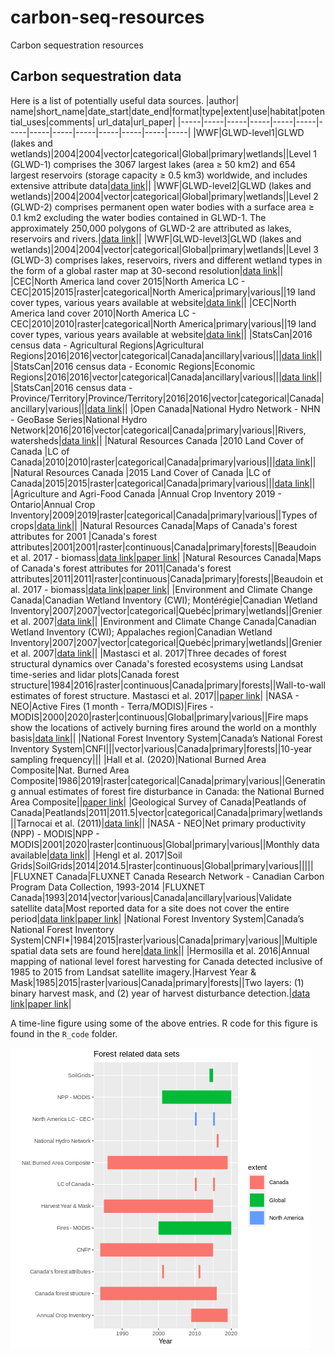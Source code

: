 # carbon-seq-resources
Carbon sequestration resources
## Carbon sequestration data
Here is a list of potentially useful data sources.
|author| name|short_name|date_start|date_end|format|type|extent|use|habitat|potential_uses|comments| url_data|url_paper|
|-----|-----|-----|-----|-----|-----|-----|-----|-----|-----|-----|-----|-----|-----|
|WWF|GLWD-level1|GLWD (lakes and wetlands)|2004|2004|vector|categorical|Global|primary|wetlands||Level 1 (GLWD-1) comprises the 3067 largest lakes (area ≥ 50 km2) and 654 largest reservoirs (storage capacity ≥ 0.5 km3) worldwide, and includes extensive attribute data|[data link](https://www.worldwildlife.org/publications/global-lakes-and-wetlands-database-large-lake-polygons-level-1)||
|WWF|GLWD-level2|GLWD (lakes and wetlands)|2004|2004|vector|categorical|Global|primary|wetlands||Level 2 (GLWD-2) comprises permanent open water bodies with a surface area ≥ 0.1 km2 excluding the water bodies contained in GLWD-1. The approximately 250,000 polygons of GLWD-2 are attributed as lakes, reservoirs and rivers.|[data link](https://www.worldwildlife.org/publications/global-lakes-and-wetlands-database-small-lake-polygons-level-2)||
|WWF|GLWD-level3|GLWD (lakes and wetlands)|2004|2004|vector|categorical|Global|primary|wetlands||Level 3 (GLWD-3) comprises lakes, reservoirs, rivers and different wetland types in the form of a global raster map at 30-second resolution|[data link](https://www.worldwildlife.org/publications/global-lakes-and-wetlands-database-lakes-and-wetlands-grid-level-3)||
|CEC|North America land cover 2015|North America LC - CEC|2015|2015|raster|categorical|North America|primary|various||19 land cover types, various years available at website|[data link]( http://www.cec.org/files/atlas)||
|CEC|North America land cover 2010|North America LC - CEC|2010|2010|raster|categorical|North America|primary|various||19 land cover types, various years available at website|[data link]( http://www.cec.org/files/atlas)||
|StatsCan|2016 census data - Agricultural Regions|Agricultural Regions|2016|2016|vector|categorical|Canada|ancillary|various|||[data link](https://www12.statcan.gc.ca/census-recensement/2011/geo/bound-limit/bound-limit-2016-eng.cfm)||
|StatsCan|2016 census data - Economic Regions|Economic Regions|2016|2016|vector|categorical|Canada|ancillary|various|||[data link](https://www12.statcan.gc.ca/census-recensement/2011/geo/bound-limit/bound-limit-2016-eng.cfm)||
|StatsCan|2016 census data - Province/Territory|Province/Territory|2016|2016|vector|categorical|Canada|ancillary|various|||[data link](https://www12.statcan.gc.ca/census-recensement/2011/geo/bound-limit/bound-limit-2016-eng.cfm)||
|Open Canada|National Hydro Network - NHN - GeoBase Series|National Hydro Network|2016|2016|vector|categorical|Canada|primary|various||Rivers, watersheds|[data link](https://open.canada.ca/data/en/dataset/a4b190fe-e090-4e6d-881e-b87956c07977)||
|Natural Resources Canada |2010 Land Cover of Canada |LC of Canada|2010|2010|raster|categorical|Canada|primary|various|||[data link](https://open.canada.ca/data/en/dataset/c688b87f-e85f-4842-b0e1-a8f79ebf1133)||
|Natural Resources Canada |2015 Land Cover of Canada |LC of Canada|2015|2015|raster|categorical|Canada|primary|various|||[data link](https://open.canada.ca/data/en/dataset/4e615eae-b90c-420b-adee-2ca35896caf6)||
|Agriculture and Agri-Food Canada |Annual Crop Inventory 2019 - Ontario|Annual Crop Inventory|2009|2019|raster|categorical|Canada|primary|various||Types of crops|[data link](https://www.agr.gc.ca/atlas/data_donnees/agr/annualCropInventory/tif/2019/)||
|Natural Resources Canada|Maps of Canada's forest attributes for 2001 |Canada's forest attributes|2001|2001|raster|continuous|Canada|primary|forests||Beaudoin et al. 2017 - biomass|[data link](https://open.canada.ca/data/en/dataset/ec9e2659-1c29-4ddb-87a2-6aced147a990)|[paper link](https://cdnsciencepub.com/doi/10.1139/cjfr-2017-0184)|
|Natural Resources Canada|Maps of Canada's forest attributes for 2011|Canada's forest attributes|2011|2011|raster|continuous|Canada|primary|forests||Beaudoin et al. 2017 - biomass|[data link](https://open.canada.ca/data/en/dataset/ec9e2659-1c29-4ddb-87a2-6aced147a990)|[paper link](https://cdnsciencepub.com/doi/10.1139/cjfr-2017-0184)|
|Environment and Climate Change Canada|Canadian Wetland Inventory (CWI); Montérégie|Canadian Wetland Inventory|2007|2007|vector|categorical|Quebéc|primary|wetlands||Grenier et al. 2007|[data link](https://open.canada.ca/data/en/dataset/2381fe32-653c-431b-b520-a85b2396e377)||
|Environment and Climate Change Canada|Canadian Wetland Inventory (CWI); Appalaches region|Canadian Wetland Inventory|2007|2007|vector|categorical|Quebéc|primary|wetlands||Grenier et al. 2007|[data link](https://open.canada.ca/data/en/dataset/09f46d71-6feb-4f8f-8eb5-a58a58b06af5)||
|Mastasci et al. 2017|Three decades of forest structural dynamics over Canada's forested ecosystems using Landsat time-series and lidar plots|Canada forest structure|1984|2016|raster|continuous|Canada|primary|forests||Wall-to-wall estimates of forest structure. Mastasci et al. 2017||[paper link](https://www.sciencedirect.com/science/article/pii/S0034425718303572)|
|NASA - NEO|Active Fires (1 month - Terra/MODIS)|Fires - MODIS|2000|2020|raster|continuous|Global|primary|various||Fire maps show the locations of actively burning fires around the world on a monthly basis|[data link](https://earthobservatory.nasa.gov/global-maps/MOD14A1_M_FIRE)||
|National Forest Inventory System|Canada’s National Forest Inventory System|CNFI|||vector|various|Canada|primary|forests||10-year sampling frequency|||
|Hall et al. (2020)|National Burned Area Composite|Nat. Burned Area Composite|1986|2019|raster|categorical|Canada|primary|various||Generating annual estimates of forest fire disturbance in Canada: the National Burned Area Composite||[paper link](https://www.publish.csiro.au/wf/WF19201)|
|Geological Survey of Canada|Peatlands of Canada|Peatlands|2011|2011.5|vector|categorical|Canada|primary|wetlands||Tarnocai et al. (2011)|[data link](https://geoscan.nrcan.gc.ca/starweb/geoscan/servlet.starweb?path=geoscan/fulle.web&search1=R=288786)||
|NASA - NEO|Net primary productivity (NPP) - MODIS|NPP - MODIS|2001|2020|raster|continuous|Global|primary|various||Monthly data available|[data link](https://lpdaac.usgs.gov/products/mod17a3hv006/)||
|Hengl et al. 2017|Soil Grids|SoilGrids|2014|2014.5|raster|continuous|Global|primary|various|||||
|FLUXNET Canada|FLUXNET Canada Research Network - Canadian Carbon Program Data Collection, 1993-2014 |FLUXNET Canada|1993|2014|vector|various|Canada|ancillary|various|Validate satellite data|Most reported data for a site does not cover the entire period|[data link](https://daac.ornl.gov/cgi-bin/dsviewer.pl?ds_id=1335)|[paper link](https://daac.ornl.gov/FLUXNET/guides/FLUXNET_Canada.html)|
|National Forest Inventory System|Canada’s National Forest Inventory System|CNFI*|1984|2015|raster|various|Canada|primary|various||Multiple spatial data sets are found here|[data link](https://opendata.nfis.org/mapserver/nfis-change_eng.html)||
|Hermosilla et al. 2016|Annual mapping of national level forest harvesting for Canada detected inclusive of 1985 to 2015 from Landsat satellite imagery.|Harvest Year & Mask|1985|2015|raster|various|Canada|primary|forests||Two layers: (1) binary harvest mask, and (2) year of harvest disturbance detection.|[data link](https://opendata.nfis.org/mapserver/nfis-change_eng.html)|[paper link](https://www.tandfonline.com/doi/full/10.1080/17538947.2016.1187673)|

A time-line figure using some of the above entries. R code for this figure is found in the `R_code` folder.

![Forest related data time-line](./images/forest_data_sets1.png "Forest related data time-line")





